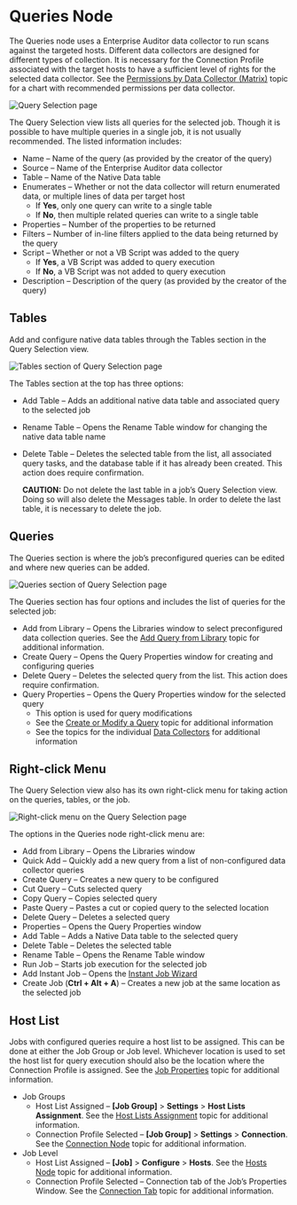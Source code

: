 # Queries Node

The Queries node uses a Enterprise Auditor data collector to run scans against the targeted hosts.
Different data collectors are designed for different types of collection. It is necessary for the
Connection Profile associated with the target hosts to have a sufficient level of rights for the
selected data collector. See the
[Permissions by Data Collector (Matrix)](/docs/accessanalyzer/11.6/accessanalyzer/admin/datacollector/permissionmatrix.md)
topic for a chart with recommended permissions per data collector.

![Query Selection page](/img/versioned_docs/accessanalyzer_11.6/accessanalyzer/admin/datacollector/queryselection.webp)

The Query Selection view lists all queries for the selected job. Though it is possible to have
multiple queries in a single job, it is not usually recommended. The listed information includes:

- Name – Name of the query (as provided by the creator of the query)
- Source – Name of the Enterprise Auditor data collector
- Table – Name of the Native Data table
- Enumerates – Whether or not the data collector will return enumerated data, or multiple lines of
  data per target host
    - If **Yes**, only one query can write to a single table
    - If **No**, then multiple related queries can write to a single table
- Properties – Number of the properties to be returned
- Filters – Number of in-line filters applied to the data being returned by the query
- Script – Whether or not a VB Script was added to the query
    - If **Yes**, a VB Script was added to query execution
    - If **No**, a VB Script was not added to query execution
- Description – Description of the query (as provided by the creator of the query)

## Tables

Add and configure native data tables through the Tables section in the Query Selection view.

![Tables section of Query Selection page](/img/versioned_docs/accessanalyzer_11.6/accessanalyzer/admin/jobs/job/configure/queryselectiontables.webp)

The Tables section at the top has three options:

- Add Table – Adds an additional native data table and associated query to the selected job
- Rename Table – Opens the Rename Table window for changing the native data table name
- Delete Table – Deletes the selected table from the list, all associated query tasks, and the
  database table if it has already been created. This action does require confirmation.

    **CAUTION:** Do not delete the last table in a job’s Query Selection view. Doing so will also
    delete the Messages table. In order to delete the last table, it is necessary to delete the job.

## Queries

The Queries section is where the job’s preconfigured queries can be edited and where new queries can
be added.

![Queries section of Query Selection page](/img/versioned_docs/accessanalyzer_11.6/accessanalyzer/admin/jobs/job/configure/queryselectionqueries.webp)

The Queries section has four options and includes the list of queries for the selected job:

- Add from Library – Opens the Libraries window to select preconfigured data collection queries. See
  the
  [Add Query from Library](/docs/accessanalyzer/11.6/accessanalyzer/admin/datacollector/overview.md#add-query-from-library)
  topic for additional information.
- Create Query – Opens the Query Properties window for creating and configuring queries
- Delete Query – Deletes the selected query from the list. This action does require confirmation.
- Query Properties – Opens the Query Properties window for the selected query
    - This option is used for query modifications
    - See the
      [Create or Modify a Query](/docs/accessanalyzer/11.6/accessanalyzer/admin/datacollector/overview.md#create-or-modify-a-query)
      topic for additional information
    - See the topics for the individual
      [Data Collectors](/docs/accessanalyzer/11.6/accessanalyzer/admin/datacollector/overview.md)
      for additional information

## Right-click Menu

The Query Selection view also has its own right-click menu for taking action on the queries, tables,
or the job.

![Right-click menu on the Query Selection page](/img/versioned_docs/accessanalyzer_11.6/accessanalyzer/admin/jobs/job/configure/queryrightclickmenu.webp)

The options in the Queries node right-click menu are:

- Add from Library – Opens the Libraries window
- Quick Add – Quickly add a new query from a list of non-configured data collector queries
- Create Query – Creates a new query to be configured
- Cut Query – Cuts selected query
- Copy Query – Copies selected query
- Paste Query – Pastes a cut or copied query to the selected location
- Delete Query – Deletes a selected query
- Properties – Opens the Query Properties window
- Add Table – Adds a Native Data table to the selected query
- Delete Table – Deletes the selected table
- Rename Table – Opens the Rename Table window
- Run Job – Starts job execution for the selected job
- Add Instant Job – Opens the
  [Instant Job Wizard](/docs/accessanalyzer/11.6/accessanalyzer/admin/jobs/instantjobs/overview.md)
- Create Job (**Ctrl + Alt + A**) – Creates a new job at the same location as the selected job

## Host List

Jobs with configured queries require a host list to be assigned. This can be done at either the Job
Group or Job level. Whichever location is used to set the host list for query execution should also
be the location where the Connection Profile is assigned. See the
[Job Properties](/docs/accessanalyzer/11.6/accessanalyzer/admin/jobs/job/properties/overview.md)
topic for additional information.

- Job Groups
    - Host List Assigned – **[Job Group]** > **Settings** > **Host Lists Assignment**. See the
      [Host Lists Assignment](/docs/accessanalyzer/11.6/accessanalyzer/admin/jobs/group/hostlistsassignment.md)
      topic for additional information.
    - Connection Profile Selected – **[Job Group]** > **Settings** > **Connection**. See the
      [Connection Node](/docs/accessanalyzer/11.6/accessanalyzer/admin/jobs/group/connection.md)
      topic for additional information.
- Job Level
    - Host List Assigned – **[Job]** > **Configure** > **Hosts**. See the
      [Hosts Node](/docs/accessanalyzer/11.6/accessanalyzer/admin/jobs/job/configure/hosts.md)
      topic for additional information.
    - Connection Profile Selected – Connection tab of the Job’s Properties Window. See the
      [Connection Tab](/docs/accessanalyzer/11.6/accessanalyzer/admin/jobs/job/properties/connection.md)
      topic for additional information.
